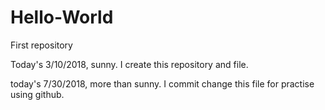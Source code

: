 # Hello-World
First repository

Today's 3/10/2018, sunny. I create this repository and file.

today's 7/30/2018, more than sunny. I commit change this file for practise using github.
